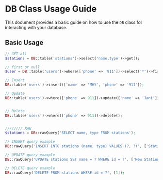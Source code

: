 # DB Class Usage Guide

This document provides a basic guide on how to use the `DB` class for interacting with your database.

## Basic Usage

```php
// GET all
$stations = DB::table('stations')->select('name,type')->get();

// first or null
$user = DB::table('users')->where(['phone' => '911'])->select('*')->first();

// Insert
DB::table('users')->insert(['name' => 'MHY', 'phone' => '911']);

// Update
DB::table('users')->where(['phone' => 911])->update(['name' => 'Jani']);


// Delete
DB::table('users')->where(['phone' => 911])->delete();


//////// RAW
$stations = DB::rawQuery('SELECT name, type FROM stations');

// INSERT query example
DB::rawQuery('INSERT INTO stations (name, type) VALUES (?, ?)', ['Station 1', 'Type A']);

// UPDATE query example
DB::rawQuery('UPDATE stations SET name = ? WHERE id = ?', ['New Station Name', 1]);

// DELETE query example
DB::rawQuery('DELETE FROM stations WHERE id = ?', [1]);